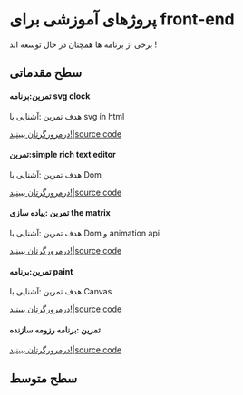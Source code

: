 # پروژهای آموزشی برای front-end

برخی از برنامه ها همچنان در حال توسعه اند !

## سطح مقدماتی


#### تمرین:برنامه svg clock

هدف تمرین :آشنایی با
svg in html

[درمرورگرتان ببینید!](https://mahdigudarzi.github.io/svg-clock/)|[source code](https://github.com/mahdigudarzi/svg-clock)

#### تمرین:simple rich text editor

هدف تمرین :آشنایی با Dom

[درمرورگرتان ببینید!](https://mahdigudarzi.github.io/richTextComponent)|[source code](https://github.com/mahdigudarzi/richTextComponent)

#### تمرین :پیاده سازی the matrix

هدف تمرین :آشنایی با Dom و animation api

[درمرورگرتان ببینید!](https://mahdigudarzi.github.io/matrix)|[source code](https://github.com/mahdigudarzi/matrix)

#### تمرین:برنامه paint

هدف تمرین :آشنایی با Canvas

[درمرورگرتان ببینید!](https://mahdigudarzi.github.io/paintApp/)|[source code](https://github.com/mahdigudarzi/paintApp)

#### تمرین :برنامه رزومه سازنده

[درمرورگرتان ببینید!](https://mahdigudarzi.github.io/resume-fornt-builder//)|[source code](https://github.com/mahdigudarzi/resume-fornt-builder)


## سطح متوسط
